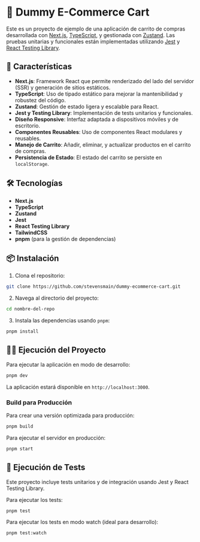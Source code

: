# 🛒 Dummy E-Commerce Cart

Este es un proyecto de ejemplo de una aplicación de carrito de compras desarrollada con [Next.js](https://nextjs.org/), [TypeScript](https://www.typescriptlang.org/), y gestionada con [Zustand](https://zustand-demo.pmnd.rs/). Las pruebas unitarias y funcionales están implementadas utilizando [Jest](https://jestjs.io/) y [React Testing Library](https://testing-library.com/).

## 🚀 Características

- **Next.js**: Framework React que permite renderizado del lado del servidor (SSR) y generación de sitios estáticos.
- **TypeScript**: Uso de tipado estático para mejorar la mantenibilidad y robustez del código.
- **Zustand**: Gestión de estado ligera y escalable para React.
- **Jest y Testing Library**: Implementación de tests unitarios y funcionales.
- **Diseño Responsive**: Interfaz adaptada a dispositivos móviles y de escritorio.
- **Componentes Reusables**: Uso de componentes React modulares y reusables.
- **Manejo de Carrito**: Añadir, eliminar, y actualizar productos en el carrito de compras.
- **Persistencia de Estado**: El estado del carrito se persiste en `localStorage`.

## 🛠️ Tecnologías

- **Next.js**
- **TypeScript**
- **Zustand**
- **Jest**
- **React Testing Library**
- **TailwindCSS**
- **pnpm** (para la gestión de dependencias)

## 📦 Instalación

1. Clona el repositorio:

```bash
git clone https://github.com/stevensmain/dummy-ecommerce-cart.git
```

2. Navega al directorio del proyecto:

```bash
cd nombre-del-repo
```

3. Instala las dependencias usando `pnpm`:

```bash
pnpm install
```

## 🏃‍♂️ Ejecución del Proyecto

Para ejecutar la aplicación en modo de desarrollo:

```bash
pnpm dev
```

La aplicación estará disponible en `http://localhost:3000`.

### Build para Producción

Para crear una versión optimizada para producción:

```bash
pnpm build
```

Para ejecutar el servidor en producción:

```bash
pnpm start
```

## 🧪 Ejecución de Tests

Este proyecto incluye tests unitarios y de integración usando Jest y React Testing Library.

Para ejecutar los tests:

```bash
pnpm test
```

Para ejecutar los tests en modo watch (ideal para desarrollo):

```bash
pnpm test:watch
```